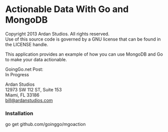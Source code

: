 # Actionable Data With Go and MongoDB

Copyright 2013 Ardan Studios. All rights reserved.  
Use of this source code is governed by a GNU license that can be found in the LICENSE handle.

This application provides an example of how you can use MongoDB and Go to make your data actionable.

GoingGo.net Post:  
In Progress

Ardan Studios  
12973 SW 112 ST, Suite 153  
Miami, FL 33186  
bill@ardanstudios.com

### Installation

go get github.com/goinggo/mgoaction
